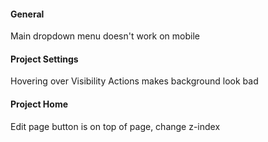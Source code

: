 #### General
Main dropdown menu doesn't work on mobile

#### Project Settings
Hovering over Visibility Actions makes background look bad

#### Project Home
Edit page button is on top of page, change z-index